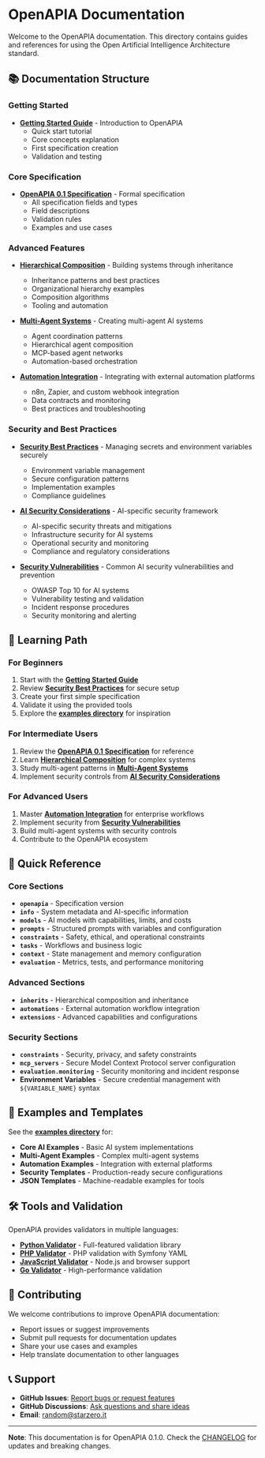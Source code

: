 # OpenAPIA Documentation

Welcome to the OpenAPIA documentation. This directory contains guides and references for using the Open Artificial Intelligence Architecture standard.

## 📚 Documentation Structure

### Getting Started
- **[Getting Started Guide](getting-started.md)** - Introduction to OpenAPIA
  - Quick start tutorial
  - Core concepts explanation
  - First specification creation
  - Validation and testing

### Core Specification
- **[OpenAPIA 0.1 Specification](openapia-0.1-specification.md)** - Formal specification
  - All specification fields and types
  - Field descriptions
  - Validation rules
  - Examples and use cases

### Advanced Features
- **[Hierarchical Composition](hierarchical-composition.md)** - Building systems through inheritance
  - Inheritance patterns and best practices
  - Organizational hierarchy examples
  - Composition algorithms
  - Tooling and automation

- **[Multi-Agent Systems](multi-agent-systems.md)** - Creating multi-agent AI systems
  - Agent coordination patterns
  - Hierarchical agent composition
  - MCP-based agent networks
  - Automation-based orchestration

- **[Automation Integration](automation-integration.md)** - Integrating with external automation platforms
  - n8n, Zapier, and custom webhook integration
  - Data contracts and monitoring
  - Best practices and troubleshooting

### Security and Best Practices
- **[Security Best Practices](security-best-practices.md)** - Managing secrets and environment variables securely
  - Environment variable management
  - Secure configuration patterns
  - Implementation examples
  - Compliance guidelines

- **[AI Security Considerations](ai-security-considerations.md)** - AI-specific security framework
  - AI-specific security threats and mitigations
  - Infrastructure security for AI systems
  - Operational security and monitoring
  - Compliance and regulatory considerations

- **[Security Vulnerabilities](security-vulnerabilities.md)** - Common AI security vulnerabilities and prevention
  - OWASP Top 10 for AI systems
  - Vulnerability testing and validation
  - Incident response procedures
  - Security monitoring and alerting

## 🎯 Learning Path

### For Beginners
1. Start with the **[Getting Started Guide](getting-started.md)**
2. Review **[Security Best Practices](security-best-practices.md)** for secure setup
3. Create your first simple specification
4. Validate it using the provided tools
5. Explore the **[examples directory](../examples/)** for inspiration

### For Intermediate Users
1. Review the **[OpenAPIA 0.1 Specification](openapia-0.1-specification.md)** for reference
2. Learn **[Hierarchical Composition](hierarchical-composition.md)** for complex systems
3. Study multi-agent patterns in **[Multi-Agent Systems](multi-agent-systems.md)**
4. Implement security controls from **[AI Security Considerations](ai-security-considerations.md)**

### For Advanced Users
1. Master **[Automation Integration](automation-integration.md)** for enterprise workflows
2. Implement security from **[Security Vulnerabilities](security-vulnerabilities.md)**
3. Build multi-agent systems with security controls
4. Contribute to the OpenAPIA ecosystem

## 🔧 Quick Reference

### Core Sections
- **`openapia`** - Specification version
- **`info`** - System metadata and AI-specific information
- **`models`** - AI models with capabilities, limits, and costs
- **`prompts`** - Structured prompts with variables and configuration
- **`constraints`** - Safety, ethical, and operational constraints
- **`tasks`** - Workflows and business logic
- **`context`** - State management and memory configuration
- **`evaluation`** - Metrics, tests, and performance monitoring

### Advanced Sections
- **`inherits`** - Hierarchical composition and inheritance
- **`automations`** - External automation workflow integration
- **`extensions`** - Advanced capabilities and configurations

### Security Sections
- **`constraints`** - Security, privacy, and safety constraints
- **`mcp_servers`** - Secure Model Context Protocol server configuration
- **`evaluation.monitoring`** - Security monitoring and incident response
- **Environment Variables** - Secure credential management with `${VARIABLE_NAME}` syntax

## 📖 Examples and Templates

See the **[examples directory](../examples/)** for:
- **Core AI Examples** - Basic AI system implementations
- **Multi-Agent Examples** - Complex multi-agent systems
- **Automation Examples** - Integration with external platforms
- **Security Templates** - Production-ready secure configurations
- **JSON Templates** - Machine-readable examples for tools

## 🛠️ Tools and Validation

OpenAPIA provides validators in multiple languages:
- **[Python Validator](../validators/python/)** - Full-featured validation library
- **[PHP Validator](../validators/php/)** - PHP validation with Symfony YAML
- **[JavaScript Validator](../validators/javascript/)** - Node.js and browser support
- **[Go Validator](../validators/go/)** - High-performance validation

## 🤝 Contributing

We welcome contributions to improve OpenAPIA documentation:
- Report issues or suggest improvements
- Submit pull requests for documentation updates
- Share your use cases and examples
- Help translate documentation to other languages

## 📞 Support

- **GitHub Issues**: [Report bugs or request features](https://github.com/FabioGuin/OpenAPIA/issues)
- **GitHub Discussions**: [Ask questions and share ideas](https://github.com/FabioGuin/OpenAPIA/discussions)
- **Email**: random@starzero.it

---

**Note**: This documentation is for OpenAPIA 0.1.0. Check the [CHANGELOG](../CHANGELOG.md) for updates and breaking changes.
